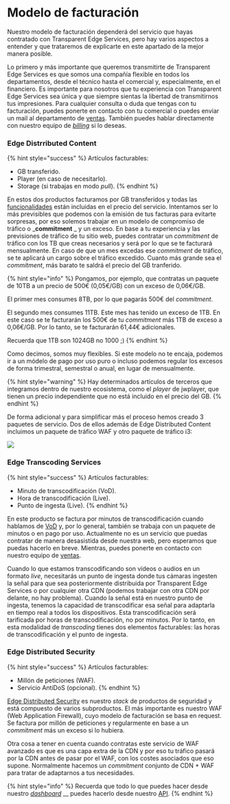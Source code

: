 # Modelo de facturación

Nuestro modelo de facturación dependerá del servicio que hayas contratado con Transparent Edge Services, pero hay varios aspectos a entender y que trataremos de explicarte en este apartado de la mejor manera posible.&#x20;

Lo primero y más importante que queremos transmitirte de Transparent Edge Services es que somos una compañía flexible en todos los departamentos, desde el técnico hasta el comercial y, especialmente, en el financiero. Es importante para nosotros que tu experiencia con Transparent Edge Services sea única y que siempre sientas la libertad de transmitirnos tus impresiones. Para cualquier consulta o duda que tengas con tu facturación, puedes ponerte en contacto con tu comercial o puedes enviar un mail al departamento de [ventas](mailto:sales@transparentedge.eu). También puedes hablar directamente con nuestro equipo de [_billing_](mailto:billing@transparentedge.eu) si lo deseas.

### Edge Distrributed Content

{% hint style="success" %}
Artículos facturables:

* GB transferido.
* Player (en caso de necesitarlo).
* Storage (si trabajas en modo _pull_).
{% endhint %}

En estos dos productos facturamos por GB transferidos y todas las [funcionalidades](funcionalidades/) están incluidas en el precio del servicio. Intentamos ser lo más previsibles que podemos con la emisión de tus facturas para evitarte sorpresas, por eso solemos trabajar en un modelo de compromiso de tráfico o _**commitment** _ y un exceso. En base a tu experiencia y las previsiones de tráfico de tu sitio web, puedes contratar un _commitment_ de tráfico con los TB que creas necesarios y será por lo que se te facturará mensualmente. En caso de que un mes excedas ese _commitment_ de tráfico, se te aplicará un cargo sobre el tráfico excedido. Cuanto más grande sea el _commitment_, más barato te saldrá el precio del GB tranferido.

{% hint style="info" %}
Pongamos, por ejemplo, que contratas un paquete de 10TB a un precio de 500€ (0,05€/GB) con un exceso de 0,06€/GB.

El primer mes consumes 8TB, por lo que pagarás 500€ del _commitment_.

El segundo mes consumes 11TB. Este mes has tenido un exceso de 1TB. En este caso se te facturarán los 500€ de tu _commitment_ más 1TB de exceso a 0,06€/GB. Por lo tanto, se te facturarán 61,44€ adicionales.&#x20;

Recuerda que 1TB son 1024GB no 1000 ;)
{% endhint %}

Como decimos, somos muy flexibles. Si este modelo no te encaja, podemos ir a un módelo de pago por uso puro o incluso podemos regular los excesos de forma trimestral, semestral o anual, en lugar de mensualmente.

{% hint style="warning" %}
Hay determinados artículos de terceros que integramos dentro de nuestro ecosistema, como el _player_ de jwplayer, que tienen un precio independiente que no está incluido en el precio del GB.
{% endhint %}

De forma adicional y para simplificar más el proceso hemos creado 3 paquetes de servicio. Dos de ellos además de Edge Distributed Content incluimos un paquete de tráfico WAF y otro paquete de tráfico i3:

![](<../../.gitbook/assets/Captura de pantalla 2021-12-21 a las 12.02.45.png>)

### Edge Transcoding Services

{% hint style="success" %}
Artículos facturables:

* Minuto de transcodificación (VoD).
* Hora de transcodificación (Live).
* Punto de ingesta (Live).
{% endhint %}

En este producto se factura por minutos de transcodificación cuando hablamos de [VoD](broken-reference) y, por lo general, también se trabaja con un paquete de minutos o en pago por uso. Actualmente no es un servicio que puedas contratar de manera desasistida desde nuestra web, pero esperamos que puedas hacerlo en breve. Mientras, puedes ponerte en contacto con nuestro equipo de [ventas](mailto:sales@transparentedge.eu).

Cuando lo que estamos transcodificando son vídeos o audios en un formato _live_, necesitarás un punto de ingesta donde tus cámaras ingesten la señal para que sea posteriormente distribuida por Transparent Edge Services o por cualquier otra CDN (podemos trabajar con otra CDN por delante, no hay problema). Cuando la señal está en nuestro punto de ingesta, tenemos la capacidad de transcodificar esa señal para adaptarla en tiempo real a todos los dispositivos. Esta transcodificación será tarificada por horas de transcodificación, no por minutos. Por lo tanto, en esta modalidad de _transcoding_ tienes dos elementos facturables: las horas de transcodificación y el punto de ingesta.

### Edge Distributed Security

{% hint style="success" %}
Artículos facturables:

* Millón de peticiones (WAF).
* Servicio AntiDoS (opcional).
{% endhint %}

[Edge Distributed Security](facturacion.md#transparent-secure-layer) es nuestro _stack_ de productos de seguridad y está compuesto de varios subproductos. El más importante es nuestro WAF (Web Application Firewall), cuyo modelo de facturación se basa en request. Se factura por millón de peticiones y regularmente en base a un _commitment_ más un exceso si lo hubiera.

Otra cosa a tener en cuenta cuando contratas este servicio de WAF avanzado es que es una capa extra de la CDN y por eso tu tráfico pasará por la CDN antes de pasar por el WAF, con los costes asociados que eso supone. Normalmente hacemos un _commitment_ conjunto de CDN + WAF para tratar de adaptarnos a tus necesidades.

{% hint style="info" %}
Recuerda que todo lo que puedes hacer desde nuestro [_dashboard_](https://dashboard.transparetncdn.com) __ puedes hacerlo desde nuestro [API](glosario/api.md).
{% endhint %}
